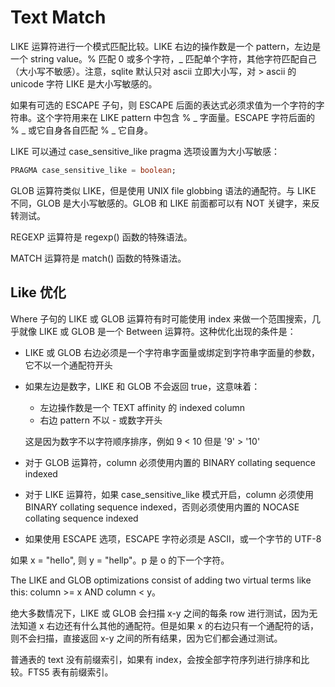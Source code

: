 # Text Match

LIKE 运算符进行一个模式匹配比较。LIKE 右边的操作数是一个 pattern，左边是一个 string value。% 匹配 0 或多个字符，_ 匹配单个字符，其他字符匹配自己（大小写不敏感）。注意，sqlite 默认只对 ascii 立即大小写，对 > ascii 的 unicode 字符 LIKE 是大小写敏感的。

如果有可选的 ESCAPE 子句，则 ESCAPE 后面的表达式必须求值为一个字符的字符串。这个字符用来在 LIKE pattern 中包含 % \_ 字面量。ESCAPE 字符后面的 % \_ 或它自身各自匹配 % \_ 它自身。

LIKE 可以通过 case_sensitive_like pragma 选项设置为大小写敏感：

```sql
PRAGMA case_sensitive_like = boolean;
```

GLOB 运算符类似 LIKE，但是使用 UNIX file globbing 语法的通配符。与 LIKE 不同，GLOB 是大小写敏感的。GLOB 和 LIKE 前面都可以有 NOT 关键字，来反转测试。

REGEXP 运算符是 regexp() 函数的特殊语法。

MATCH 运算符是 match() 函数的特殊语法。

## Like 优化

Where 子句的 LIKE 或 GLOB 运算符有时可能使用 index 来做一个范围搜索，几乎就像 LIKE 或 GLOB 是一个 Between 运算符。这种优化出现的条件是：

- LIKE 或 GLOB 右边必须是一个字符串字面量或绑定到字符串字面量的参数，它不以一个通配符开头
- 如果左边是数字，LIKE 和 GLOB 不会返回 true，这意味着：

  - 左边操作数是一个 TEXT affinity 的 indexed column
  - 右边 pattern 不以 \- 或数字开头

  这是因为数字不以字符顺序排序，例如 9 < 10 但是 '9' > '10'

- 对于 GLOB 运算符，column 必须使用内置的 BINARY collating sequence indexed
- 对于 LIKE 运算符，如果 case_sensitive_like 模式开启，column 必须使用 BINARY collating sequence indexed，否则必须使用内置的 NOCASE collating sequence indexed
- 如果使用 ESCAPE 选项，ESCAPE 字符必须是 ASCII，或一个字节的 UTF-8

如果 x = "hello", 则 y = "hellp"。p 是 o 的下一个字符。

The LIKE and GLOB optimizations consist of adding two virtual terms like this: column >= x AND column < y。

绝大多数情况下，LIKE 或 GLOB 会扫描 x-y 之间的每条 row 进行测试，因为无法知道 x 右边还有什么其他的通配符。但是如果 x 的右边只有一个通配符的话，则不会扫描，直接返回 x-y 之间的所有结果，因为它们都会通过测试。

普通表的 text 没有前缀索引，如果有 index，会按全部字符序列进行排序和比较。FTS5 表有前缀索引。
